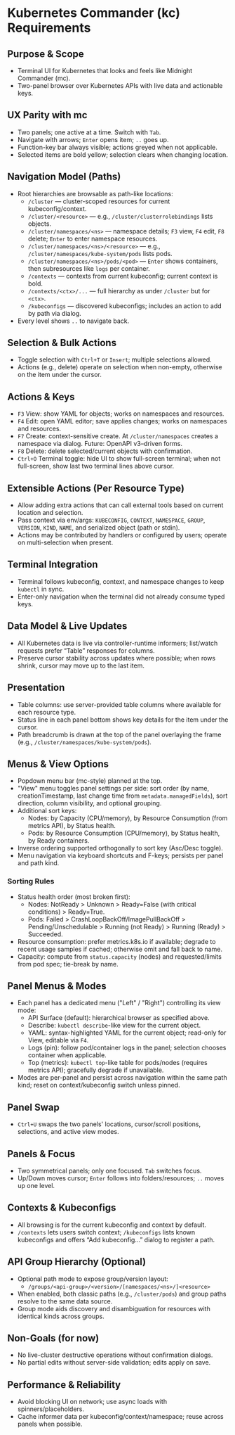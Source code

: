 # Kubernetes Commander (kc) Requirements

## Purpose & Scope
- Terminal UI for Kubernetes that looks and feels like Midnight Commander (mc).
- Two-panel browser over Kubernetes APIs with live data and actionable keys.

## UX Parity with mc
- Two panels; one active at a time. Switch with `Tab`.
- Navigate with arrows; `Enter` opens item; `..` goes up.
- Function-key bar always visible; actions greyed when not applicable.
- Selected items are bold yellow; selection clears when changing location.

## Navigation Model (Paths)
- Root hierarchies are browsable as path-like locations:
  - `/cluster` — cluster-scoped resources for current kubeconfig/context.
  - `/cluster/<resource>` — e.g., `/cluster/clusterrolebindings` lists objects.
  - `/cluster/namespaces/<ns>` — namespace details; `F3` view, `F4` edit, `F8` delete; `Enter` to enter namespace resources.
  - `/cluster/namespaces/<ns>/<resource>` — e.g., `/cluster/namespaces/kube-system/pods` lists pods.
  - `/cluster/namespaces/<ns>/pods/<pod>` — `Enter` shows containers, then subresources like `logs` per container.
  - `/contexts` — contexts from current kubeconfig; current context is bold.
  - `/contexts/<ctx>/...` — full hierarchy as under `/cluster` but for `<ctx>`.
  - `/kubeconfigs` — discovered kubeconfigs; includes an action to add by path via dialog.
- Every level shows `..` to navigate back.

## Selection & Bulk Actions
- Toggle selection with `Ctrl+T` or `Insert`; multiple selections allowed.
- Actions (e.g., delete) operate on selection when non-empty, otherwise on the item under the cursor.

## Actions & Keys
- `F3` View: show YAML for objects; works on namespaces and resources.
- `F4` Edit: open YAML editor; save applies changes; works on namespaces and resources.
- `F7` Create: context-sensitive create. At `/cluster/namespaces` creates a namespace via dialog. Future: OpenAPI v3–driven forms.
- `F8` Delete: delete selected/current objects with confirmation.
- `Ctrl+O` Terminal toggle: hide UI to show full-screen terminal; when not full-screen, show last two terminal lines above cursor.

## Extensible Actions (Per Resource Type)
- Allow adding extra actions that can call external tools based on current location and selection.
- Pass context via env/args: `KUBECONFIG`, `CONTEXT`, `NAMESPACE`, `GROUP`, `VERSION`, `KIND`, `NAME`, and serialized object (path or stdin).
- Actions may be contributed by handlers or configured by users; operate on multi-selection when present.

## Terminal Integration
- Terminal follows kubeconfig, context, and namespace changes to keep `kubectl` in sync.
- Enter-only navigation when the terminal did not already consume typed keys.

## Data Model & Live Updates
- All Kubernetes data is live via controller-runtime informers; list/watch requests prefer “Table” responses for columns.
- Preserve cursor stability across updates where possible; when rows shrink, cursor may move up to the last item.

## Presentation
- Table columns: use server-provided table columns where available for each resource type.
- Status line in each panel bottom shows key details for the item under the cursor.
- Path breadcrumb is drawn at the top of the panel overlaying the frame (e.g., `/cluster/namespaces/kube-system/pods`).

## Menus & View Options
- Popdown menu bar (mc-style) planned at the top.
- "View" menu toggles panel settings per side: sort order (by name, creationTimestamp, last change time from `metadata.managedFields`), sort direction, column visibility, and optional grouping.
- Additional sort keys:
  - Nodes: by Capacity (CPU/memory), by Resource Consumption (from metrics API), by Status health.
  - Pods: by Resource Consumption (CPU/memory), by Status health, by Ready containers.
- Inverse ordering supported orthogonally to sort key (Asc/Desc toggle).
- Menu navigation via keyboard shortcuts and F-keys; persists per panel and path kind.

### Sorting Rules
- Status health order (most broken first):
  - Nodes: NotReady > Unknown > Ready=False (with critical conditions) > Ready=True.
  - Pods: Failed > CrashLoopBackOff/ImagePullBackOff > Pending/Unschedulable > Running (not Ready) > Running (Ready) > Succeeded.
- Resource consumption: prefer metrics.k8s.io if available; degrade to recent usage samples if cached; otherwise omit and fall back to name.
- Capacity: compute from `status.capacity` (nodes) and requested/limits from pod spec; tie-break by name.

## Panel Menus & Modes
- Each panel has a dedicated menu ("Left" / "Right") controlling its view mode:
  - API Surface (default): hierarchical browser as specified above.
  - Describe: `kubectl describe`-like view for the current object.
  - YAML: syntax-highlighted YAML for the current object; read-only for View, editable via `F4`.
  - Logs (pin): follow pod/container logs in the panel; selection chooses container when applicable.
  - Top (metrics): `kubectl top`-like table for pods/nodes (requires metrics API); gracefully degrade if unavailable.
- Modes are per-panel and persist across navigation within the same path kind; reset on context/kubeconfig switch unless pinned.

## Panel Swap
- `Ctrl+U` swaps the two panels' locations, cursor/scroll positions, selections, and active view modes.

## Panels & Focus
- Two symmetrical panels; only one focused. `Tab` switches focus.
- Up/Down moves cursor; `Enter` follows into folders/resources; `..` moves up one level.

## Contexts & Kubeconfigs
- All browsing is for the current kubeconfig and context by default.
- `/contexts` lets users switch context; `/kubeconfigs` lists known kubeconfigs and offers “Add kubeconfig…” dialog to register a path.

## API Group Hierarchy (Optional)
- Optional path mode to expose group/version layout:
  - `/groups/<api-group>/<version>/[namespaces/<ns>/]<resource>`
- When enabled, both classic paths (e.g., `/cluster/pods`) and group paths resolve to the same data source.
- Group mode aids discovery and disambiguation for resources with identical kinds across groups.

## Non-Goals (for now)
- No live-cluster destructive operations without confirmation dialogs.
- No partial edits without server-side validation; edits apply on save.

## Performance & Reliability
- Avoid blocking UI on network; use async loads with spinners/placeholders.
- Cache informer data per kubeconfig/context/namespace; reuse across panels when possible.
